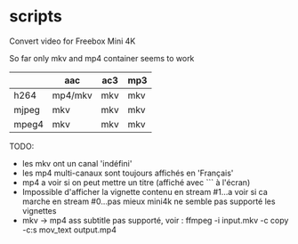 # scripts

Convert video for Freebox Mini 4K

So far only mkv and mp4 container seems to work

|       |   aac   | ac3 | mp3 |
|-------|---------|-----|-----|
| h264  | mp4/mkv | mkv | mkv |
| mjpeg |   mkv   | mkv | mkv |
| mpeg4 |   mkv   | mkv | mkv |

TODO:

* les mkv ont un canal 'indéfini'
* les mp4 multi-canaux sont toujours affichés en 'Français'
* mp4 a voir si on peut mettre un titre (affiché avec ``` à l'écran)
* Impossible d'afficher la vignette contenu en stream #1...a voir si ca marche en stream #0...pas mieux mini4k ne semble pas supporté les vignettes
* mkv -> mp4 ass subtitle pas supporté, voir : ffmpeg -i input.mkv -c copy -c:s mov_text output.mp4
